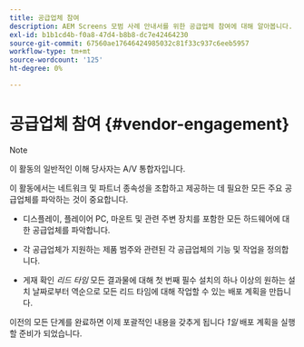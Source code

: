 ```yaml
---
title: 공급업체 참여
description: AEM Screens 모범 사례 안내서를 위한 공급업체 참여에 대해 알아봅니다.
exl-id: b1b1cd4b-f0a8-47d4-b8b8-dc7e42464230
source-git-commit: 67560ae17646424985032c81f33c937c6eeb5957
workflow-type: tm+mt
source-wordcount: '125'
ht-degree: 0%

---
```


# 공급업체 참여 {#vendor-engagement}

>[!NOTE]
>이 활동의 일반적인 이해 당사자는 A/V 통합자입니다.

이 활동에서는 네트워크 및 파트너 종속성을 조합하고 제공하는 데 필요한 모든 주요 공급업체를 파악하는 것이 중요합니다.

* 디스플레이, 플레이어 PC, 마운트 및 관련 주변 장치를 포함한 모든 하드웨어에 대한 공급업체를 파악합니다.

* 각 공급업체가 지원하는 제품 범주와 관련된 각 공급업체의 기능 및 작업을 정의합니다.

* 게재 확인 *리드 타임* 모든 결과물에 대해 첫 번째 필수 설치의 하나 이상의 원하는 설치 날짜로부터 역순으로 모든 리드 타임에 대해 작업할 수 있는 배포 계획을 만듭니다.

이전의 모든 단계를 완료하면 이제 포괄적인 내용을 갖추게 됩니다 *1일* 배포 계획을 실행할 준비가 되었습니다.
